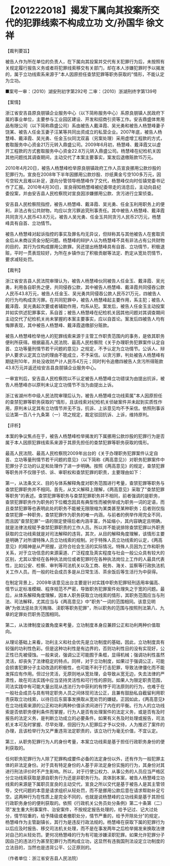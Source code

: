 # 【201222018】揭发下属向其投案所交代的犯罪线索不构成立功 文/孙国华 徐文祥

【裁判要旨】

被告人作为所在单位的负责人，在下属向其投案并交代有关犯罪行为后，未按照有关规定履行报告义务或者将犯罪线索移交有关部门，却在本人涉嫌犯罪时予以揭发的，属于立功线索系来源于"本人因原担任查禁犯罪等职务获取的"情形，不能认定为立功。

■案号一审：（2010）湖安刑初字第292号 二审：（2010）浙湖刑终字第139号

【案情】

浙江省安吉县原良朋镇企业服务中心（以下简称服务中心）系原良朋镇人民政府下属的事业单位，主要参与工业园区建设、开发和招商引资等工作。安吉鼎盛体育用品有限公司（以下简称鼎盛公司）系由被告人戴泽霞、吴光勇和被告人杨慧峰妻子饶某、被告人任金玉妻子汪某等共同出资成立的私营企业。2007年底，被告人杨慧峰、戴泽霞、吴光勇、任金玉伙同沈双喜（另案处理）采用虚增工程款的方式，套取服务中心资金21万元转入鼎盛公司。2009年6月初，杨慧峰、戴泽霞又以虚开工程款的方式套取服务中心资金22.8万元转入鼎盛公司。杨慧峰在纪检机关因其他问题找其调查期间，主动交代了本案主要事实，案发后退缴赃款15万元。

2010年4月20日，被告人杨慧峰检举原良朋镇政府工作人员宣良挪用公款炒股的犯罪行为。宣良在2008年下半年因挪用公款炒股、炒纸黄金亏空100多万元，因亏空较大且难以补足，遂向分管领导杨慧峰作了交代，杨慧峰仅向时任镇党委书记作了汇报。2010年4月30日，宣良得知杨慧峰被纪委带走的消息后，主动向县纪委投案，并由安吉县人民检察院对宣良因涉嫌挪用公款、贪污进行立案侦查。

安吉县人民检察院指控，被告人杨慧峰、戴泽霞、吴光勇、任金玉利用职务上的便利，非法占有公共财物，均应以贪污罪追究刑事责任。其中被告人杨慧峰、戴泽霞共同贪污人民币43.8万元，被告人吴光勇、任金玉共同贪污人民币21万元，杨慧峰具有自首、立功情节。

被告人杨慧峰对起诉指控的事实及罪名均无异议，但辩称其与其他被告人在套取资金后从未商议资金分配问题。杨慧峰的辩护人认为杨慧峰不具有非法占有公共财物的目的，其行为仅构成挪用公款罪。另还提出杨慧峰具有自首、立功情节，积极退赃，平时一贯表现较好，为所在乡镇作出了积极贡献等法定、酌定从宽处罚情节，要求减轻处罚。

【裁判】

浙江省安吉县人民法院审理认为，被告人杨慧峰伙同被告人任金玉、戴泽霞、吴光勇，利用各自职务之便，共同侵吞公款，其中被告人杨慧峰、戴泽霞共同侵吞公款人民币43.8万元，被告人任金玉、吴光勇共同侵吞公款人民币21万元，四被告人的行为均构成贪污罪。在共同犯罪中，被告人杨慧峰起主要作用，系主犯；被告人戴泽霞、吴光勇起次要或者辅助作用，均系从犯。案发后，被告人任金玉主动投案并如实供述犯罪事实，系自首；被告人杨慧峰在纪检机关因其他问题对其调查期间主动交代了纪检机关尚未掌握的本案主要事实，应以自首论。案发后四被告人均有悔罪表现，其中被告人杨慧峰、戴泽霞退缴部分赃款。

被告人杨慧峰检举他人的犯罪线索来源于主管工作职责范围内的事务，是依其职务便利所获得。根据最高人民法院、最高人民检察院《关于办理职务犯罪案件认定自首、立功等量刑情节若干问题的意见》之规定，不予认定为立功情节。公诉人、辩护人要求认定其立功的理由不能成立，不予采信。以贪污罪，判处被告人杨慧峰有期徒刑10年，并处没收财产计人民币4万元；同时判令追缴四被告人贪污所得赃款43.8万元并返还给安吉县良朋镇企业服务中心。

一审宣判后，安吉县人民检察院以不认定被告人杨慧峰立功错误为由提出抗诉，被告人杨慧峰亦以原判未认定立功情节不当为由提出上诉。

浙江省湖州市中级人民法院审理后认为，被告人杨慧峰立功线索属"本人因原担任的查禁犯罪等职务获取的"情形，且该线索对纪检机关侦破案件并未起到实质性作用，原判未认定其有立功情节并无不当，抗诉、上诉意见均不予采信。依照刑事诉讼法第一百八十九条第（一）项之规定，裁定驳回抗诉、上诉，维持原判。

【评析】

本案的争议焦点在于，被告人杨慧峰检举揭发的下属挪用公款炒股的犯罪行为是否属于本人因原犯罪线索系来源于其原先担任的查禁犯罪等职务获取的情形。

最高人民法院、最高人民检察院2009年出台的《关于办理职务犯罪案件认定自首、立功等量刑情节若干问题的意见》（以下简称《两高意见》）对职务犯罪案件中犯罪分子立功的认定和处理作了进一步明确。按照《两高意见》的规定，查禁犯罪等职务并不仅限于侦、诉、审职权和查禁犯罪的职责，主要理由如下：

第一，从法条文义、目的与体系解释角度对职务范围进行考量，查禁犯罪等职务与查禁犯罪职务并不相同。首先，从文义解释上理解，《两高意见》采取了"查禁犯罪等职务"的表述。查禁犯罪等职务与查禁犯罪职务并不相同，前者强调的是职务，查禁犯罪职务作为职务的下位概念因具有典型性而被例举成为职务一词的定语，而且查禁犯罪等也表明此处的职务不能被无限限缩为某类甚至某种职务；后者则仅指查禁犯罪一种职务，查禁犯罪作为职务的唯一内涵，与前者的例举作用完全不同，而且因"查禁犯罪"一语的限定使得后者内涵丰富，外延缩小，其内容确定且明确，就是法律法规赋予查禁犯罪职责的工作人员。所以并不能说排除查禁犯罪以外职责获取的立功线索就是对司法解释的违背。其次，从目的解释角度理解，该情形主要是明确了对所谓特殊人员立功线索的规制。对于特殊人员立功线索的认定，《两高意见》的精神是从严把握，这符合社会生活的实际情况。特殊人员因为工作和职务关系，对于立功信息的来源渠道、广泛程度及真实程度与社会一般公众具有较大的区别，尤其以曾经在各种执法岗位或者犯罪时在各种执法岗位上工作的人最具代表性，比如公安、检察、审判等司法机关以及工商、税务、海关、监察等行政执法机关工作人员。而一般的社会成员多是从日常生活、茶余饭后等生活行为中获得。

在制定背景上，2009年该意见出台主要是针对实践中职务犯罪轻刑适用率偏高、情节认定标准模糊、程序规范不严密，导致职务犯罪案件处理失之于宽的问题。最后，从体系解释角度理解，因本人职务获取立功线索的情形，其职务范围应当与刑法、司法解释，尤其应当与《两高意见》中"职务"一词的范围相同。该意见明确"为依法惩处贪污贿赂、渎职等职务犯罪"，所以职务的范围与按照刑法第八、九章的定罪处罚职务范围相同。

第二，从法律制度设置角度来考量，立功制度本身应兼顾公正和功利两种价值取向。

从理论基础上来看，功利主义和社会优先是立功制度的基础，因此，立功制度具有较强的功利性色彩。但是这种功利性是有边界的，否则功利性目的没有实现好，公正性已先被侵蚀。一般来说，强调公正可能囿于条框，显得机械；强调功利性虽然灵活，却丧失了法律稳定的特点。同样，对于立功制度，如果过于强调公正，可能会损害犯罪分子主动改造的积极性，也可能不利于打击犯罪，导致法律僵化而不能发挥应有作用。但过分灵活，无原则地从宽处理，会导致从宽无边，失去法律的严肃性，故在司法实践中应当坚持灵活性和可行性的原则。如果人为限定职责范围，司法实践中有可能大量出现从违法行为中获利的有悖于司法原则的行为，也难于在一般社会成员与具有特定职务人员之间体现司法公正，且兼有鼓励私自截留利用职责获取立功线索，以待日后东窗事发换取从宽处罚的嫌疑。正因如此，《两高意见》在立功线索来源的公正和功利两种价值诉求间进行了内在的平衡。行为人的立功线索是否依职务便利条件而掌握，行为人是否有处理案件的法定义务，或是否有及时报告的法定义务，是判断立功成立的必要条件。如果有义务及时处理或报告，司法机关本可及时掌握、尽早处理，但因行为人犯罪后才予以交待，人为推迟了案件的办理，且该检举行为又严重违背法定职责的，该立功行为毫无价值，不宜认定。

第三，从职务犯罪行为人的身份考量，本案立功线索是基于担任行政职务身份的便利获取的。

任何职务犯罪行为人除了犯罪构成要件必备的法定身份以外，还有作为一般犯罪主体的非法定身份。对于具有特定身份的人基于非法定身份实施的行为，其身份对其进行刑法评价时不产生影响。所以，对于行使公权力、从事公务的人员应当严格区分立功线索获取是源自职务行为还是非职务行为。具体到本案，被告人杨慧峰立功线索的来源是下属职员宣良的主动交代，宣良之所以交代是基于被告人是其主管领导，交代问题的本意是请求组织从轻处罚，而不是挪用公款后意在请求帮助补足亏空。这两种行为在性质上是完全不同的，也就是说杨慧峰的立功线索是基于其担任行政职务身份的便利获取的。依照《行政机关公务员处分条例》第二十条第（二）项"发生重大刑事案件、治安案件，不按规定报告处理的，给予记过、记大过处分，情节较重的，给予降级或者撤职处分，情节严重的，给予开除处分"的规定，杨慧峰作为主管副镇长，其行为是违反行政法规的。杨慧峰在获取下属的犯罪行为以后应及时报告、移交司法机关处理，而不是在事发两年之后检举揭发来换取法律对自己的从轻处罚。更何况杨慧峰的行为有可能涉嫌渎职犯罪。如果允许犯罪分子因自己的违法行为甚至犯罪行为而构成立功，这显然有违我国刑法设定立功制度的立法目的，当然也是违背公平、公正原则的。

（作者单位：浙江省安吉县人民法院）